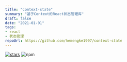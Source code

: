 ```yaml
---
title: "context-state"
summary: "基于Context的React状态管理库"
draft: false
date: "2021-01-01"
tags:
- react
- 状态管理
repoUrl: https://github.com/hemengke1997/context-state
---
```


[![stars](https://img.shields.io/github/stars/hemengke1997/context-state.svg?style=social&label=Stars)](https://github.com/hemengke1997/context-state)
![npm](https://img.shields.io/npm/v/context-state?labelColor=rgb(104%2C%20104%2C%20104)&color=rgb(20%20158%20202%2F%201))
